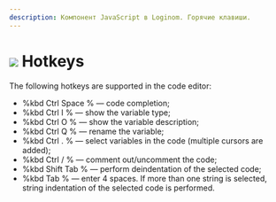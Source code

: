 ```yaml
---
description: Компонент JavaScript в Loginom. Горячие клавиши.
---
```

# ![](./../../../images/icons/components/javascript_default.svg) Hotkeys

The following hotkeys are supported in the code editor:

- %kbd Ctrl Space % — code completion;
- %kbd Ctrl I % — show the variable type;
- %kbd Ctrl O % — show the variable description;
- %kbd Ctrl Q % — rename the variable;
- %kbd Ctrl . % — select variables in the code (multiple cursors are added);
- %kbd Ctrl / % — comment out/uncomment the code;
- %kbd Shift Tab % — perform deindentation of the selected code;
- %kbd Tab % — enter 4 spaces. If more than one string is selected, string indentation of the selected code is performed.